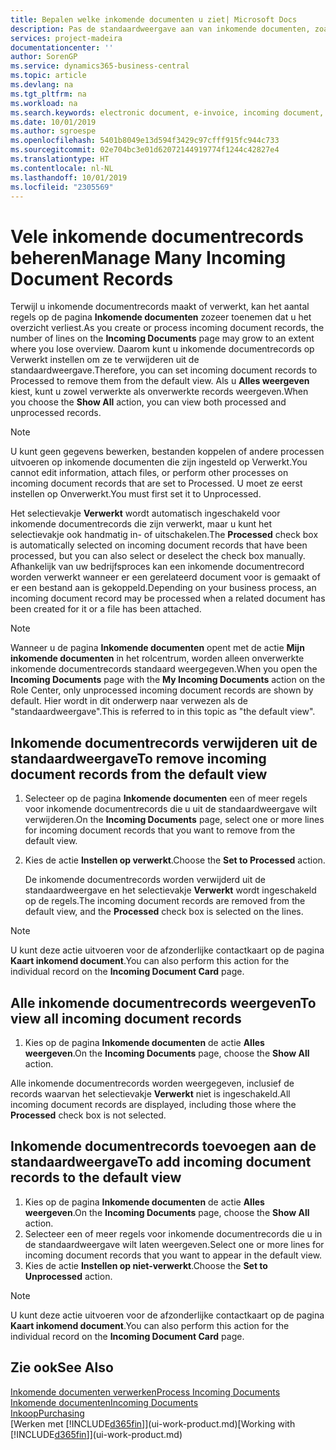 ```yaml
---
title: Bepalen welke inkomende documenten u ziet| Microsoft Docs
description: Pas de standaardweergave aan van inkomende documenten, zoals e-facturen, om de lijst met verwerkte en onverwerkte records te verbeteren.
services: project-madeira
documentationcenter: ''
author: SorenGP
ms.service: dynamics365-business-central
ms.topic: article
ms.devlang: na
ms.tgt_pltfrm: na
ms.workload: na
ms.search.keywords: electronic document, e-invoice, incoming document, OCR, ecommerce, document exchange, import invoice
ms.date: 10/01/2019
ms.author: sgroespe
ms.openlocfilehash: 5401b8049e13d594f3429c97cfff915fc944c733
ms.sourcegitcommit: 02e704bc3e01d62072144919774f1244c42827e4
ms.translationtype: HT
ms.contentlocale: nl-NL
ms.lasthandoff: 10/01/2019
ms.locfileid: "2305569"
---
```

# <a name="manage-many-incoming-document-records"></a><span data-ttu-id="7a081-103">Vele inkomende documentrecords beheren</span><span class="sxs-lookup"><span data-stu-id="7a081-103">Manage Many Incoming Document Records</span></span>
<span data-ttu-id="7a081-104">Terwijl u inkomende documentrecords maakt of verwerkt, kan het aantal regels op de pagina **Inkomende documenten** zozeer toenemen dat u het overzicht verliest.</span><span class="sxs-lookup"><span data-stu-id="7a081-104">As you create or process incoming document records, the number of lines on the **Incoming Documents** page may grow to an extent where you lose overview.</span></span> <span data-ttu-id="7a081-105">Daarom kunt u inkomende documentrecords op Verwerkt instellen om ze te verwijderen uit de standaardweergave.</span><span class="sxs-lookup"><span data-stu-id="7a081-105">Therefore, you can set incoming document records to Processed to remove them from the default view.</span></span> <span data-ttu-id="7a081-106">Als u **Alles weergeven** kiest, kunt u zowel verwerkte als onverwerkte records weergeven.</span><span class="sxs-lookup"><span data-stu-id="7a081-106">When you choose the **Show All** action, you can view both processed and unprocessed records.</span></span>

> [!NOTE]  
>   <span data-ttu-id="7a081-107">U kunt geen gegevens bewerken, bestanden koppelen of andere processen uitvoeren op inkomende documenten die zijn ingesteld op Verwerkt.</span><span class="sxs-lookup"><span data-stu-id="7a081-107">You cannot edit information, attach files, or perform other processes on incoming document records that are set to Processed.</span></span> <span data-ttu-id="7a081-108">U moet ze eerst instellen op Onverwerkt.</span><span class="sxs-lookup"><span data-stu-id="7a081-108">You must first set it to Unprocessed.</span></span>

<span data-ttu-id="7a081-109">Het selectievakje **Verwerkt** wordt automatisch ingeschakeld voor inkomende documentrecords die zijn verwerkt, maar u kunt het selectievakje ook handmatig in- of uitschakelen.</span><span class="sxs-lookup"><span data-stu-id="7a081-109">The **Processed** check box is automatically selected on incoming document records that have been processed, but you can also select or deselect the check box manually.</span></span> <span data-ttu-id="7a081-110">Afhankelijk van uw bedrijfsproces kan een inkomende documentrecord worden verwerkt wanneer er een gerelateerd document voor is gemaakt of er een bestand aan is gekoppeld.</span><span class="sxs-lookup"><span data-stu-id="7a081-110">Depending on your business process, an incoming document record may be processed when a related document has been created for it or a file has been attached.</span></span>

> [!NOTE]  
>   <span data-ttu-id="7a081-111">Wanneer u de pagina **Inkomende documenten** opent met de actie **Mijn inkomende documenten** in het rolcentrum, worden alleen onverwerkte inkomende documentrecords standaard weergegeven.</span><span class="sxs-lookup"><span data-stu-id="7a081-111">When you open the **Incoming Documents** page with the **My Incoming Documents** action on the Role Center, only unprocessed incoming document records are shown by default.</span></span> <span data-ttu-id="7a081-112">Hier wordt in dit onderwerp naar verwezen als de "standaardweergave".</span><span class="sxs-lookup"><span data-stu-id="7a081-112">This is referred to in this topic as "the default view".</span></span>

## <a name="to-remove-incoming-document-records-from-the-default-view"></a><span data-ttu-id="7a081-113">Inkomende documentrecords verwijderen uit de standaardweergave</span><span class="sxs-lookup"><span data-stu-id="7a081-113">To remove incoming document records from the default view</span></span>
1. <span data-ttu-id="7a081-114">Selecteer op de pagina **Inkomende documenten** een of meer regels voor inkomende documentrecords die u uit de standaardweergave wilt verwijderen.</span><span class="sxs-lookup"><span data-stu-id="7a081-114">On the **Incoming Documents** page, select one or more lines for incoming document records that you want to remove from the default view.</span></span>
2. <span data-ttu-id="7a081-115">Kies de actie **Instellen op verwerkt**.</span><span class="sxs-lookup"><span data-stu-id="7a081-115">Choose the **Set to Processed** action.</span></span>

    <span data-ttu-id="7a081-116">De inkomende documentrecords worden verwijderd uit de standaardweergave en het selectievakje **Verwerkt** wordt ingeschakeld op de regels.</span><span class="sxs-lookup"><span data-stu-id="7a081-116">The incoming document records are removed from the default view, and the **Processed** check box is selected on the lines.</span></span>

> [!NOTE]  
>   <span data-ttu-id="7a081-117">U kunt deze actie uitvoeren voor de afzonderlijke contactkaart op de pagina **Kaart inkomend document**.</span><span class="sxs-lookup"><span data-stu-id="7a081-117">You can also perform this action for the individual record on the **Incoming Document Card** page.</span></span>

## <a name="to-view-all-incoming-document-records"></a><span data-ttu-id="7a081-118">Alle inkomende documentrecords weergeven</span><span class="sxs-lookup"><span data-stu-id="7a081-118">To view all incoming document records</span></span>
1. <span data-ttu-id="7a081-119">Kies op de pagina **Inkomende documenten** de actie **Alles weergeven**.</span><span class="sxs-lookup"><span data-stu-id="7a081-119">On the **Incoming Documents** page, choose the **Show All** action.</span></span>

<span data-ttu-id="7a081-120">Alle inkomende documentrecords worden weergegeven, inclusief de records waarvan het selectievakje **Verwerkt** niet is ingeschakeld.</span><span class="sxs-lookup"><span data-stu-id="7a081-120">All incoming document records are displayed, including those where the **Processed** check box is not selected.</span></span>

## <a name="to-add-incoming-document-records-to-the-default-view"></a><span data-ttu-id="7a081-121">Inkomende documentrecords toevoegen aan de standaardweergave</span><span class="sxs-lookup"><span data-stu-id="7a081-121">To add incoming document records to the default view</span></span>
1. <span data-ttu-id="7a081-122">Kies op de pagina **Inkomende documenten** de actie **Alles weergeven**.</span><span class="sxs-lookup"><span data-stu-id="7a081-122">On the **Incoming Documents** page, choose the **Show All** action.</span></span>
2. <span data-ttu-id="7a081-123">Selecteer een of meer regels voor inkomende documentrecords die u in de standaardweergave wilt laten weergeven.</span><span class="sxs-lookup"><span data-stu-id="7a081-123">Select one or more lines for incoming document records that you want to appear in the default view.</span></span>
3. <span data-ttu-id="7a081-124">Kies de actie **Instellen op niet-verwerkt**.</span><span class="sxs-lookup"><span data-stu-id="7a081-124">Choose the **Set to Unprocessed** action.</span></span>  

> [!NOTE]  
>   <span data-ttu-id="7a081-125">U kunt deze actie uitvoeren voor de afzonderlijke contactkaart op de pagina **Kaart inkomend document**.</span><span class="sxs-lookup"><span data-stu-id="7a081-125">You can also perform this action for the individual record on the **Incoming Document Card** page.</span></span>

## <a name="see-also"></a><span data-ttu-id="7a081-126">Zie ook</span><span class="sxs-lookup"><span data-stu-id="7a081-126">See Also</span></span>
[<span data-ttu-id="7a081-127">Inkomende documenten verwerken</span><span class="sxs-lookup"><span data-stu-id="7a081-127">Process Incoming Documents</span></span>](across-process-income-documents.md)  
[<span data-ttu-id="7a081-128">Inkomende documenten</span><span class="sxs-lookup"><span data-stu-id="7a081-128">Incoming Documents</span></span>](across-income-documents.md)  
[<span data-ttu-id="7a081-129">Inkoop</span><span class="sxs-lookup"><span data-stu-id="7a081-129">Purchasing</span></span>](purchasing-manage-purchasing.md)  
<span data-ttu-id="7a081-130">[Werken met [!INCLUDE[d365fin](includes/d365fin_md.md)]](ui-work-product.md)</span><span class="sxs-lookup"><span data-stu-id="7a081-130">[Working with [!INCLUDE[d365fin](includes/d365fin_md.md)]](ui-work-product.md)</span></span>
